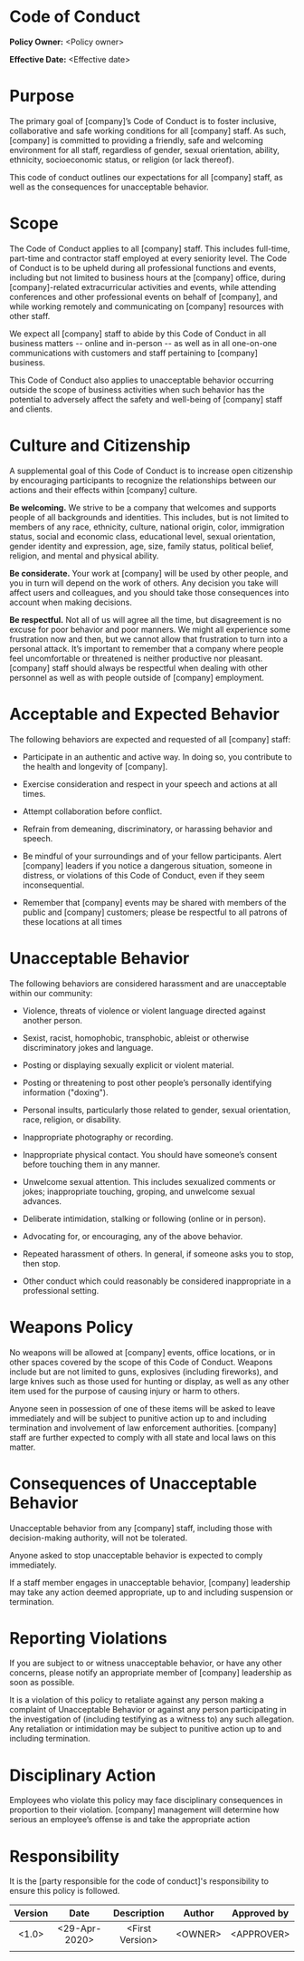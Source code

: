 # **Code of Conduct**

**Policy Owner:** \<Policy owner\>

**Effective Date:** \<Effective date\>

# **Purpose** 

The primary goal of \[company\]’s Code of Conduct is to foster inclusive, collaborative and safe working conditions for all \[company\] staff. As such, \[company\] is committed to providing a friendly, safe and welcoming environment for all staff, regardless of gender, sexual orientation, ability, ethnicity, socioeconomic status, or religion (or lack thereof).

This code of conduct outlines our expectations for all \[company\] staff, as well as the consequences for unacceptable behavior.

# **Scope** 

The Code of Conduct applies to all \[company\] staff. This includes full-time, part-time and contractor staff employed at every seniority level. The Code of Conduct is to be upheld during all professional functions and events, including but not limited to business hours at the \[company\] office, during \[company\]\-related extracurricular activities and events, while attending conferences and other professional events on behalf of \[company\], and while working remotely and communicating on \[company\] resources with other staff.

We expect all \[company\] staff to abide by this Code of Conduct in all business matters \-- online and in-person \-- as well as in all one-on-one communications with customers and staff pertaining to \[company\] business.

This Code of Conduct also applies to unacceptable behavior occurring outside the scope of business activities when such behavior has the potential to adversely affect the safety and well-being of \[company\] staff and clients.

# **Culture and Citizenship**

A supplemental goal of this Code of Conduct is to increase open citizenship by encouraging participants to recognize the relationships between our actions and their effects within \[company\] culture.

**Be welcoming.** We strive to be a company that welcomes and supports people of all backgrounds and identities. This includes, but is not limited to members of any race, ethnicity, culture, national origin, color, immigration status, social and economic class, educational level, sexual orientation, gender identity and expression, age, size, family status, political belief, religion, and mental and physical ability.

**Be considerate.** Your work at \[company\] will be used by other people, and you in turn will depend on the work of others. Any decision you take will affect users and colleagues, and you should take those consequences into account when making decisions.

**Be respectful.** Not all of us will agree all the time, but disagreement is no excuse for poor behavior and poor manners. We might all experience some frustration now and then, but we cannot allow that frustration to turn into a personal attack. It’s important to remember that a company where people feel uncomfortable or threatened is neither productive nor pleasant. \[company\] staff should always be respectful when dealing with other personnel as well as with people outside of \[company\] employment.

# **Acceptable and Expected Behavior**

The following behaviors are expected and requested of all \[company\] staff:

* Participate in an authentic and active way. In doing so, you contribute to the health and longevity of \[company\].

* Exercise consideration and respect in your speech and actions at all times.

* Attempt collaboration before conflict.

* Refrain from demeaning, discriminatory, or harassing behavior and speech.

* Be mindful of your surroundings and of your fellow participants. Alert \[company\] leaders if you notice a dangerous situation, someone in distress, or violations of this Code of Conduct, even if they seem inconsequential.

* Remember that \[company\] events may be shared with members of the public and \[company\] customers; please be respectful to all patrons of these locations at all times

# **Unacceptable Behavior**

The following behaviors are considered harassment and are unacceptable within our community:

* Violence, threats of violence or violent language directed against another person.

* Sexist, racist, homophobic, transphobic, ableist or otherwise discriminatory jokes and language.

* Posting or displaying sexually explicit or violent material.

* Posting or threatening to post other people’s personally identifying information ("doxing").

* Personal insults, particularly those related to gender, sexual orientation, race, religion, or disability.

* Inappropriate photography or recording.

* Inappropriate physical contact. You should have someone’s consent before touching them in any manner.

* Unwelcome sexual attention. This includes sexualized comments or jokes; inappropriate touching, groping, and unwelcome sexual advances.

* Deliberate intimidation, stalking or following (online or in person).

* Advocating for, or encouraging, any of the above behavior.

* Repeated harassment of others. In general, if someone asks you to stop, then stop.

* Other conduct which could reasonably be considered inappropriate in a professional setting.

# **Weapons Policy**

No weapons will be allowed at \[company\] events, office locations, or in other spaces covered by the scope of this Code of Conduct. Weapons include but are not limited to guns, explosives (including fireworks), and large knives such as those used for hunting or display, as well as any other item used for the purpose of causing injury or harm to others.

Anyone seen in possession of one of these items will be asked to leave immediately and will be subject to punitive action up to and including termination and involvement of law enforcement authorities. \[company\] staff are further expected to comply with all state and local laws on this matter.

# **Consequences of Unacceptable Behavior**

Unacceptable behavior from any \[company\] staff, including those with decision-making authority, will not be tolerated.

Anyone asked to stop unacceptable behavior is expected to comply immediately.

If a staff member engages in unacceptable behavior, \[company\] leadership may take any action deemed appropriate, up to and including suspension or termination.

# **Reporting Violations**

If you are subject to or witness unacceptable behavior, or have any other concerns, please notify an appropriate member of \[company\] leadership as soon as possible.

It is a violation of this policy to retaliate against any person making a complaint of Unacceptable Behavior or against any person participating in the investigation of (including testifying as a witness to) any such allegation. Any retaliation or intimidation may be subject to punitive action up to and including termination.

# **Disciplinary Action**

Employees who violate this policy may face disciplinary consequences in proportion to their violation. \[company\] management will determine how serious an employee’s offense is and take the appropriate action

# **Responsibility**

It is the \[party responsible for the code of conduct\]'s responsibility to ensure this policy is followed.

| Version | Date | Description | Author | Approved by |
| :---: | :---: | :---: | :---: | :---: |
| \<1.0\> | \<29-Apr-2020\> | \<First Version\> | \<OWNER\> | \<APPROVER\> |
|  |  |  |  |  |

## 

[^1]:  All fields in this document marked by square brackets \[ \] and highlighted must be filled in.